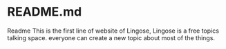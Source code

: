 # README.md
Readme
This is the first line of website of Lingose, Lingose is a free topics talking space. everyone can create a new topic about most of the things.
